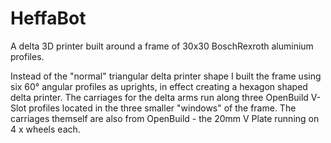 # HeffaBot
A delta 3D printer built around a frame of 30x30 BoschRexroth aluminium profiles.

Instead of the "normal" triangular delta printer shape I built the frame using six 60° angular profiles as uprights, in effect creating a hexagon shaped delta printer.
The carriages for the delta arms run along three OpenBuild V-Slot profiles located in the three smaller "windows" of the frame. The carriages themself are also from OpenBuild - the 20mm V Plate running on 4 x wheels each.
